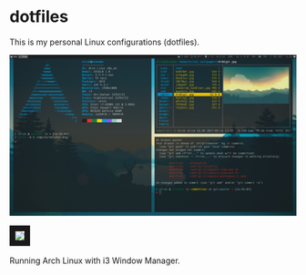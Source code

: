 # dotfiles
This is my personal Linux configurations (dotfiles). 

![System Preview](https://raw.githubusercontent.com/Stickano/dotfiles/master/screenshot.png)


<a href="http://www.youtube.com/watch?feature=player_embedded&v=svpvXU5f5Uo" 
 target="_blank"><img src="http://img.youtube.com/vi/svpvXU5f5Uo/0.jpg" border="10" /></a>

Running Arch Linux with i3 Window Manager. 
